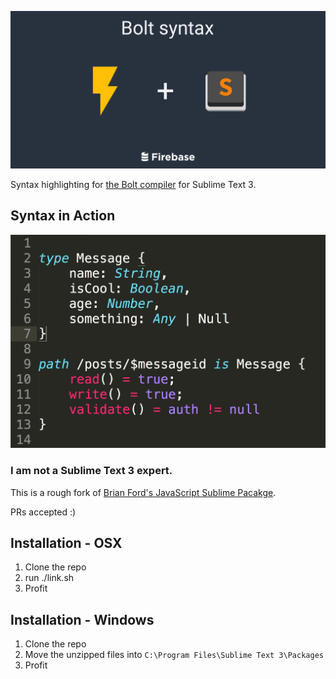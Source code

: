 ![Bolt Sublime](logo.png)

Syntax highlighting for [the Bolt compiler](https://firebase.com/docs/security/bolt/quickstart.html) for Sublime Text 3.

## Syntax in Action

![Bolt highlighting](bolt-syntax.png)

### I am not a Sublime Text 3 expert.

This is a rough fork of [Brian Ford's JavaScript Sublime Pacakge](https://github.com/btford/sublime-text-javascript).

PRs accepted :)

## Installation - OSX
1. Clone the repo
1. run ./link.sh
1. Profit

## Installation - Windows
1. Clone the repo
1. Move the unzipped files into `C:\Program Files\Sublime Text 3\Packages`
1. Profit
